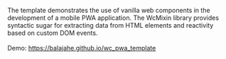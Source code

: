 
The template demonstrates the use of vanilla web components in the development of a mobile PWA application. The WcMixin library provides syntactic sugar for extracting data from HTML elements and reactivity based on custom DOM events.
<br><br>
Demo: https://balajahe.github.io/wc_pwa_template
